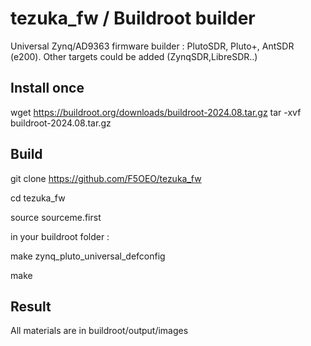 # tezuka_fw / Buildroot builder

Universal Zynq/AD9363 firmware builder : PlutoSDR, Pluto+, AntSDR (e200). Other targets could be added (ZynqSDR,LibreSDR..)

## Install once
wget https://buildroot.org/downloads/buildroot-2024.08.tar.gz
tar -xvf buildroot-2024.08.tar.gz

## Build
git clone https://github.com/F5OEO/tezuka_fw

cd tezuka_fw

source sourceme.first

in your buildroot folder :

make zynq_pluto_universal_defconfig

make

## Result
All materials are in buildroot/output/images







